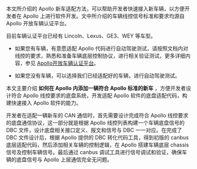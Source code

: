 本文所介绍的 Apollo 新车适配方法，可以帮助开发者快速接入新车辆，以方便开发者在 Apollo 上进行软件开发。文中所介绍的车辆线控信号标准和要求均源自 Apollo 开放车辆认证平台。

目前车辆认证平台已经有 Lincoln、Lexus、GE3、WEY 等车型。

- 如果您有车辆，有意愿适配 Apollo 代码进行自动驾驶测试，请按照文档内对线控的要求，熟悉和准备车辆底层控制协议，进行相关验证测试，更多详细内容，参见 [Apollo开放车辆认证平台](http://developer.apollo.auto/vehicle/certificate_cn.html)。

- 如果您没有车辆，可以选择我们已经适配好的车辆，进行自动驾驶测试。

本文主要介绍 **如何在 Apollo 内添加一辆符合 Apollo 标准的新车** ，方便开发者设计符合 Apollo 线控要求的底盘系统，开发适配 Apollo 软件的底盘适配代码，构建快速接入 Apollo 软件的能力。

开发者在适配一辆新车的 CAN 通信时，首先需要设计完成符合 Apollo 线控要求的底盘通信协议，这一部分就是根据 Apollo 线控列表构建一个车辆底盘信号的 DBC 文件，设计底盘相关接口定义、报文和信号与 DBC 一一对应。在完成了 DBC 文件设计后，根据 Apollo 提供的 DBC 转化代码工具，得到初版的 canbus 底层适配代码，然后添加相关车辆的控制逻辑，在 Apollo 搭建车辆底层 chassis 信号及控制车辆信号。最后通过 canbus 调试工具进行信号调试和验证，确保车辆的底盘信号与 Apollo 上层通信完全无问题。
